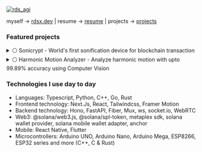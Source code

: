 [![rds_agi](https://github.com/rudrodip/rudrodip/assets/77154365/0699adb3-7354-4c18-b030-1aa9578845ad)](https://rdsx.dev)

myself &rarr; [rdsx.dev](https://rdsx.dev) | resume &rarr; [resume](./resume.pdf) | projects &rarr; [projects](https://rdsx.dev)

### Featured projects

<details>
  <summary>
    ⚪️ Sonicrypt - World's first sonification device for blockchain transaction
  </summary>

  <br />
  
  <img align="right" width="40%" src="https://github.com/rudrodip/rudrodip/assets/77154365/3b034a80-8fb4-4c1b-9671-bbd13850e3c8" />
  
  [Sonicrypt](https://github.com/Sonicrypt) is a compact and intuitive device designed to enhance the user experience for both buyers and sellers engaging in crypto transactions
  It consists of a hardware device, mobile app and a website
  
  **Tech stack**:
  - Firmware
    - Language: C++
    - Microcontroller: ESP32-S3
   
  - Mobile app
    - Language: Typescript, Javascript
    - Framework: React Native (Expo)
    - Libs/SDKs: Solana web3js, Solana mobile wallet adapter
   
  - Website
    - Language: Typescript
    - Framework: Next.JS
    - Style: CSS, Tailwindcss
    - Animation: Framer motion
    - Libs/SDKs: Solana web3js 
  
  Website: [**_sonicrypt.rdsx.dev_**](https://sonicrypt.rdsx.dev)
  Video: [**Youtube**](https://www.youtube.com/watch?v=yUm7kYV3p28)
  Twitter: [**@sonicrypt**](https://twitter.com/sonicrypt)
</details>

<details>
  <summary>⚪️ Harmonic Motion Analyzer - Analyze harmonic motion with upto 99.89% accuracy using Computer Vision</summary>

  <br />
  
  <img align="right" width="40%" src="https://github.com/rudrodip/rudrodip/assets/77154365/8e987758-aa89-42cd-bc1c-90711bb39084" />

  [Harmonic Motion Analyzer](https://github.com/rudrodip/Harmonic-Oscillator-CV) is designed to analyze the harmonic oscillation of an object using computer vision techniques

  **Tech stack**:
  - Language: Python
  - GUI: PyQT5
  - Libs: SciPy, OpenCV-headless, Numpy, Matplotlib, PyQT5-graph
    
  Blog: [**_blog_**](https://www.rdsx.dev/blog/harmonic-oscillation-analyzer)
  Video: [**Youtube**](https://www.youtube.com/watch?v=dalsCsHtreU&t=1220s)
</details>

### Technologies I use day to day

- Languages: Typescript, Python, C++, Go, Rust
- Frontend technology: Next.Js, React, Tailwindcss, Framer Motion
- Backend technology: Hono, FastAPI, Fiber, Mux, ws, socket.io, WebRTC
- Web3: @solana/web3.js, @solana/spl-token, metaplex sdk, solana wallet provider, solana mobile wallet adapter, anchor
- Mobile: React Native, Flutter
- Microcontrollers: Arduino UNO, Arduino Nano, Arduino Mega, ESP8266, ESP32 series and more (C++, C & Rust)
